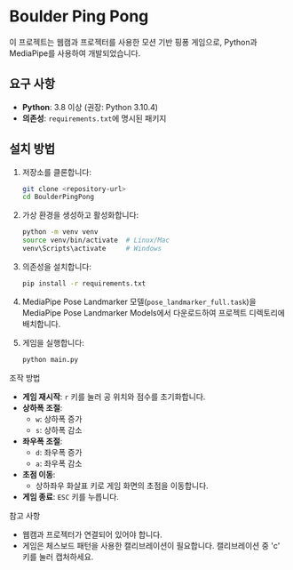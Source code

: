 # Boulder Ping Pong
이 프로젝트는 웹캠과 프로젝터를 사용한 모션 기반 핑퐁 게임으로, Python과 MediaPipe를 사용하여 개발되었습니다.

## 요구 사항

- **Python**: 3.8 이상 (권장: Python 3.10.4)
- **의존성**: `requirements.txt`에 명시된 패키지


## 설치 방법

1. 저장소를 클론합니다:

   ```bash
   git clone <repository-url>
   cd BoulderPingPong
   ```

2. 가상 환경을 생성하고 활성화합니다:

   ```bash
   python -m venv venv
   source venv/bin/activate  # Linux/Mac
   venv\Scripts\activate     # Windows
   ```

3. 의존성을 설치합니다:

   ```bash
   pip install -r requirements.txt
   ```

4. MediaPipe Pose Landmarker 모델(`pose_landmarker_full.task`)을 MediaPipe Pose Landmarker Models에서 다운로드하여 프로젝트 디렉토리에 배치합니다.

5. 게임을 실행합니다:

   ```bash
   python main.py
   ```

조작 방법

- **게임 재시작**: `r` 키를 눌러 공 위치와 점수를 초기화합니다.
- **상하폭 조절**:
  - `w`: 상하폭 증가
  - `s`: 상하폭 감소
- **좌우폭 조절**:
  - `d`: 좌우폭 증가
  - `a`: 좌우폭 감소
- **초점 이동**:
  - 상하좌우 화살표 키로 게임 화면의 초점을 이동합니다.
- **게임 종료**: `ESC` 키를 누릅니다.

참고 사항

- 웹캠과 프로젝터가 연결되어 있어야 합니다.
- 게임은 체스보드 패턴을 사용한 캘리브레이션이 필요합니다. 캘리브레이션 중 'c' 키를 눌러 캡처하세요.
